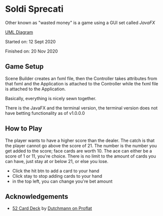 # Soldi Sprecati

Other known as "wasted money" is a game using a GUI set called *JavaFX*

[UML Diagram](https://docs.google.com/presentation/d/1kk2GFMJidqLAZSn9jQy_bh6-k7roECp0Dijfi0gu9IM/edit?usp=sharing)

Started on: 12 Sept 2020

Finished on: 20 Nov 2020

## Game Setup

Scene Builder creates an fxml file,
then the Controller takes attributes from that fxml
and the Application is attached to the Controller
while the fxml file is attached to the Application.

Basically, everything is nicely sewn together.

There is the JavaFX and the terminal version, 
the terminal version does not have betting functionality as of v1.0.0.0

## How to Play

The player wants to have a higher score than the dealer. 
The catch is that the player cannot go above the score of 21.
The number is the number you get added to the score; face cards are worth 10.
The ace can either be a score of 1 or 11, you're choice.
There is no limit to the amount of cards you can have, just stay at or below 21, 
or else you lose.

- Click the hit btn to add a card to your hand
- Click stay to stop adding cards to your hand
- in the top left, you can change you're bet amount

## Acknowledgements
- [52 Card Deck](https://www.dropbox.com/sh/g3d1deaewfebfia/AADr421qvlNa1fSxw2ZAjx3Ga?dl=0) by [Dutchmann on Proflat](http://kibernetik.pro/forum/memberlist.php?mode=viewprofile&u=195)
